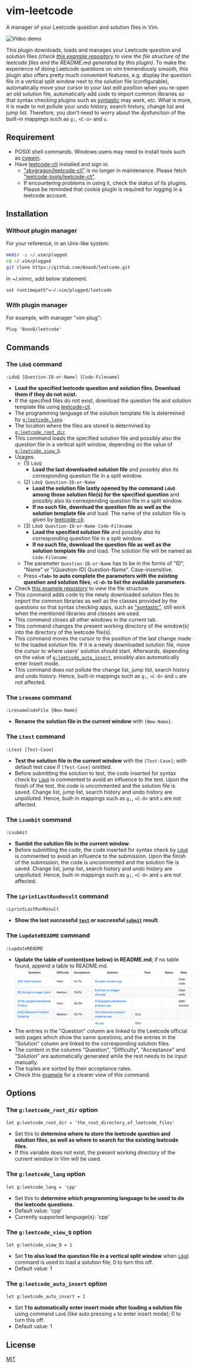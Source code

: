 # vim-leetcode

A manager of your Leetcode question and solution files in Vim.

![Video demo][video-demo]

This plugin downloads, loads and manages your Leetcode question and solution files _(check [this example repository][vim-leetcode-example] to view the file structure of the leetcode files and the README.md generated by this plugin)_. To make the experience of doing Leetcode questions on vim tremendously smooth, this plugin also offers pretty much convenient features, e.g. display the question file in a vertical split window next to the solution file (configurable), automatically move your cursor to your last edit position when you re-open an old solution file, automatically add code to import common libraries so that syntax checking plugins such as [syntastic][syntastic-repo] may work, etc. What is more, it is made to not pollute your undo history, search history, change list and jump list. Therefore, you don't need to worry about the dysfunction of the built-in mappings such as `g;`, `<C-o>` and `u`.

## Requirement

- POSIX shell commands. Windows users may need to install tools such as [cygwin].
- Have [leetcode-cli][leetcode-cli-repo] installed and sign in.
    - ["skygragon/leetcode-cli"][leetcode-cli-obsolete-repo] is no longer in maintenance. Please fetch ["leetcode-tools/leetcode-cli"][leetcode-cli-repo].
    - If encountering problems in using it, check the status of its plugins. Please be reminded that cookie plugin is required for logging in a leetcode account.

        
## Installation

### Without plugin manager

For your reference, in an Unix-like system:

```bash
mkdir -p ~/.vim/plugged
cd ~/.vim/plugged
git clone https://github.com/8ooo8/leetcode.git
```

In ~/.vimrc, add below statement.

```vim
set runtimepath^=~/.vim/plugged/leetcode
```

### With plugin manager

For example, with manager "vim-plug":

```vim
Plug '8ooo8/leetcode'
```


## Commands

### The `LdoQ` command

```
:LdoQ [Question-ID-or-Name] [Code-Filename]
```

- **Load the specified leetcode question and solution files. Download them if they do not exist.**
- If the specified files do not exist, download the question file and solution template file using [leetcode-cli][leetcode-cli-repo].
- The programming language of the solution template file is determined by [`g:leetcode_lang`](#the-gleetcode_lang-option).
- The location where the files are stored is determined by [`g:leetcode_root_dir`](#the-gleetcode_root_dir-option).
- This command loads the specified solution file and possibly also the question file in a vertical split window, depending on the value of [`g:leetcode_view_Q`](#the-gleetcode_view_q-option).
- Usages:
  - (1) `LdoQ`
    - **Load the last downloaded solution file** and possibly also its corresponding question file in a split window.
  - (2) `LdoQ Question-ID-or-Name`
    - **Load the solution file lastly opened by the command `LdoQ` among those solution file(s) for the specified question** and possibly also its corresponding question file in a split window.
    - **If no such file, download the question file as well as the solution template file** and load. The name of the solution file is given by [leetcode-cli][leetcode-cli-repo].
  - (3) `LdoQ Question-ID-or-Name Code-Filename`
    - **Load the specified solution file** and possibly also its corresponding question file in a split window.
    - **If no such file, download the question file as well as the solution template file** and load. The solution file will be named as `Code-Filename`.
  - The parameter `Question-ID-or-Name` has to be in the forms of "ID", "Name" or "[Question-ID] Question-Name". Case-insensitive.
  - Press **`<Tab>` to auto complete the parameters with the existing question and solution files**; **`<C-d>` to list the available parameters**.
- Check [this example repostory][vim-leetcode-example] to view the file structure.
- This command adds code to the newly downloaded solution files to import the common libraries as well as the classes provided by the questions so that syntax checking apps, such as ["syntastic"][syntastic-repo], still work when the mentioned libraries and classes are used.
- This command closes all other windows in the current tab.
- This command changes the present working directory of the window(s) into the directory of the leetcode file(s).
- This command moves the cursor to the position of the last change made to the loaded solution file. If it is a newly downloaded solution file, move the cursor to where users' solution should start. Afterwards, depending on the value of [`g:leetcode_auto_insert`](#the-gleetcode_auto_insert-option), possibly also automatically enter Insert mode.
- This command does not pollute the change list, jump list, search history and undo history. Hence, built-in mappings such as `g;`, `<C-O>` and `u` are not affected.

### The `Lrename` command

```
:LrenameCodeFile {New-Name}
```

- **Rename the solution file in the current window** with `{New-Name}`.

### The `Ltest` command

```
:Ltest [Test-Case]
```

- **Test the solution file in the current window** with the `[Test-Case]`; with default test case if `[Test-Case]` omitted.
- Before submitting the solution to test, the code inserted for syntax check by [`LdoQ`](#the-ldoq-command) is commented to avoid an influence to the test. Upon the finish of the test, the code is uncommented and the solution file is saved. Change list, jump list, search history and undo history are unpolluted. Hence, built-in mappings such as `g;`, `<C-O>` and `u` are not affected.

### The `Lsumbit` command

```
:Lsubmit
```

- **Sumbit the solution file in the current window**.
- Before submitting the code, the code inserted for syntax check by [`LdoQ`](#the-ldoq-command) is commented to avoid an influence to the submission. Upon the finish of the submission, the code is uncommented and the solution file is saved. Change list, jump list, search history and undo history are unpolluted. Hence, built-in mappings such as `g;`, `<C-O>` and `u` are not affected.

### The `LprintLastRunResult` command

```
:LprintLastRunResult
```
- **Show the last successful [`test`](#the-ltest-command) or successful [`submit`](#the-lsumbit-command) result**.

### The `LupdateREADME` command

```
:LupdateREADME
```

- **Update the table of content(see below) in README.md**; if no table found, append a table to README.md.
  ![Table of content in README.md][README-table-img]
- The entries in the "Question" column are linked to the Leetcode official web pages which show the same questions; and the entries in the "Solution" column are linked to the corresponding solution files.
- The content in the columns "Question", "Difficulty", "Acceptance" and "Solution" are automatically generated while the rest needs to be input manually.
- The tuples are sorted by their acceptance rates.
- Check this [example][vim-leetcode-example] for a clearer view of this command.

    
## Options

### The `g:leetcode_root_dir` option


```vim
let g:leetcode_root_dir = 'the_root_directory_of_leetcode_files'
```

- Set this to **determine where to store the leetcode question and solution files, as well as where to search for the existing leetcode files**.
- If this variable does not exist, the present working directory of the current window in Vim will be used.

### The `g:leetcode_lang` option

```vim
let g:leetcode_lang = 'cpp'
```

- Set this to **determine which programming language to be used to do the leetcode questions**.
- Default value: 'cpp'
- Currently supported language(s): 'cpp'

### The `g:leetcode_view_Q` option

```vim
let g:leetcode_view_Q = 1
```

- Set **1 to also load the question file in a vertical split window** when [`LdoQ`](#the-ldoq-command) command is used to load a solution file; 0 to turn this off.
- Default value: 1

### The `g:leetcode_auto_insert` option

```vim
let g:leetcode_auto_insert = 1
```

- Set **1 to automatically enter insert mode after loading a solution file** using command `LdoQ` (like auto pressing `a` to enter insert mode); 0 to turn this off.
- Default value: 1



## License
[MIT][MIT-license]

[MIT-license]: LICENSE
[README-table-img]: docs/screenshots/v0.4.0/README_table.png
[video-demo]: docs/screenshots/v0.1.0/demo.gif

[cygwin]: https://www.cygwin.com/
[leetcode-cli-obsolete-repo]: https://github.com/skygragon/leetcode-cli
[leetcode-cli-plugin-tutorial]: https://skygragon.github.io/leetcode-cli/commands#plugin
[leetcode-cli-repo]: https://github.com/leetcode-tools/leetcode-cli/
[syntastic-repo]: https://github.com/vim-syntastic/syntastic
[vim-leetcode-example]: https://github.com/8ooo8/algo-practices/tree/master/leetcode


